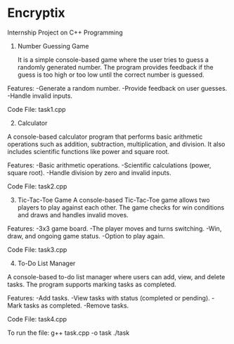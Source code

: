 # Encryptix
Internship Project on C++ Programming
1. Number Guessing Game
   
   It is a simple console-based game where the user tries to guess a randomly generated number. The program provides feedback if the guess is too high or too low 
   until the correct number is guessed.

Features:
   -Generate a random number.
   -Provide feedback on user guesses.
   -Handle invalid inputs.
   
Code File: task1.cpp

2. Calculator
   
  A console-based calculator program that performs basic arithmetic operations such as addition, subtraction, multiplication, and division. It also includes 
  scientific functions like power and square root.

Features:
  -Basic arithmetic operations.
  -Scientific calculations (power, square root).
  -Handle division by zero and invalid inputs.
   
Code File: task2.cpp

3. Tic-Tac-Toe Game
  A console-based Tic-Tac-Toe game allows two players to play against each other. The game checks for win conditions and draws and handles invalid moves.

Features:
 -3x3 game board.
 -The player moves and turns switching.
 -Win, draw, and ongoing game status.
 -Option to play again.

Code File: task3.cpp

4. To-Do List Manager
   
  A console-based to-do list manager where users can add, view, and delete tasks. The program supports marking tasks as completed.

Features:
-Add tasks.
-View tasks with status (completed or pending).
-Mark tasks as completed.
-Remove tasks.

Code File: task4.cpp


To run the file: g++ task.cpp -o task
    ./task
